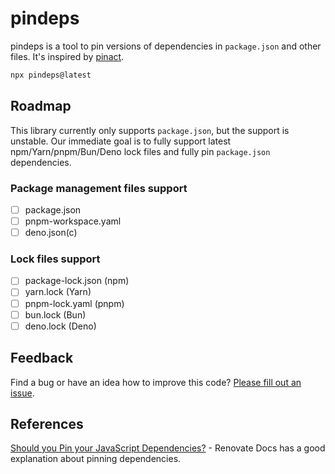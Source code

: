 # pindeps

pindeps is a tool to pin versions of dependencies in `package.json` and other files. It's inspired by [pinact](https://github.com/suzuki-shunsuke/pinact).

```sh
npx pindeps@latest
```

## Roadmap

This library currently only supports `package.json`, but the support is unstable.
Our immediate goal is to fully support latest npm/Yarn/pnpm/Bun/Deno lock files and fully pin `package.json` dependencies.

### Package management files support

- [ ] package.json
- [ ] pnpm-workspace.yaml
- [ ] deno.json(c)

### Lock files support

- [ ] package-lock.json (npm)
- [ ] yarn.lock (Yarn)
- [ ] pnpm-lock.yaml (pnpm)
- [ ] bun.lock (Bun)
- [ ] deno.lock (Deno)

## Feedback

Find a bug or have an idea how to improve this code? [Please fill out an issue](https://github.com/ryuapp/pindeps/issues/new).

## References

[Should you Pin your JavaScript Dependencies?](https://docs.renovatebot.com/dependency-pinning/) - Renovate Docs has a good explanation about pinning dependencies.

